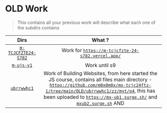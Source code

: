 # OLD Work

> This contains all your previous work will describe what each one of the subdirs contains

|                    Dirs                    |                                                                                                                                                                                              What ?                                                                                                                                                                                               |
| :----------------------------------------: | :-----------------------------------------------------------------------------------------------------------------------------------------------------------------------------------------------------------------------------------------------------------------------------------------------------------------------------------------------------------------------------------------------: |
| [`m-TCJCFZTE24-S782`](./m-TCJCFZTE24-S782) |                                                                                                                                                    Work for [`https://m-tcjcfzte-24-s782.vercel.app/`](https://m-tcjcfzte-24-s782.vercel.app/)                                                                                                                                                    |
|         [`m-ujs-v1`](./m-ujs-v1/)          |                                                                                                                                                                                           Work until s9                                                                                                                                                                                           |
|        [`ubrrwwhc1`](./ubrrwwhc1/)         | Work of Building Websites, from here started the JS course, contains all files main directory -[`https://github.com/m0x0m0x/mx-tcjc24ftz-1/tree/main/OLD/ubrrwwhc1/zz/myt/p4`](https://github.com/m0x0m0x/mx-tcjc24ftz-1/tree/main/OLD/ubrrwwhc1/zz/myt/p4), this has been uploaded to [`https://mx-ub1.surge.sh/`](https://mx-ub1.surge.sh/) and [`mxub2.surge.sh`](https://mxub2.surge.sh/) AND |
